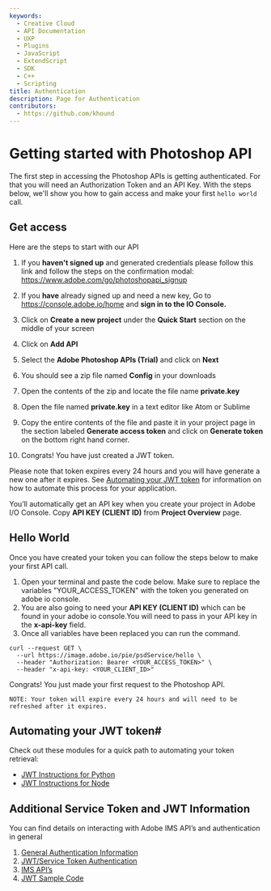 ```yaml
---
keywords:
  - Creative Cloud
  - API Documentation
  - UXP
  - Plugins
  - JavaScript
  - ExtendScript
  - SDK
  - C++
  - Scripting
title: Authentication
description: Page for Authentication
contributors:
  - https://github.com/khound
---
```

# Getting started with Photoshop API

The first step in accessing the Photoshop APIs is getting authenticated. For that you will need an Authorization Token and an API Key. With the steps below, we'll show you how to gain access and make your first `hello world` call.

## Get access
Here are the steps to start with our API

1. If you **haven't signed up** and generated credentials please follow this link and follow the steps on the confirmation modal: https://www.adobe.com/go/photoshopapi_signup

1. If you **have** already signed up and need a new key, Go to https://console.adobe.io/home and **sign in to the IO Console.**
1. Click on **Create a new project** under the **Quick Start** section on the middle of your screen
1. Click on **Add API**
1. Select the **Adobe Photoshop APIs (Trial)** and click on **Next**
1. You should see a zip file named **Config** in your downloads
1. Open the contents of the zip and locate the file name **private.key**
1. Open the file named **private.key** in a text editor like Atom or Sublime
1. Copy the entire contents of the file and paste it in your project page in the section labeled **Generate access token** and click on **Generate token** on the bottom right hand corner.
1. Congrats! You have just created a JWT token.

Please note that token expires every 24 hours and you will have generate a new one after it expires. See [Automating your JWT token](/authentication/#automating-your-jwt-token) for information on how to automate this process for your application.

You’ll automatically get an API key when you create your project in Adobe I/O Console. Copy **API KEY (CLIENT ID)** from **Project Overview** page.

## Hello World

Once you have created your token you can follow the steps below to make your first API call.

1. Open your terminal and paste the code below. Make sure to replace the variables "YOUR_ACCESS_TOKEN"  with the token you generated on adobe io console.
1. You are also going to need your  **API KEY (CLIENT ID)** which can be found in your adobe io console.You will need to pass in your API key in the **x-api-key** field.
1. Once all variables have been replaced you can run the command.

``` shell
curl --request GET \
  --url https://image.adobe.io/pie/psdService/hello \
  --header "Authorization: Bearer <YOUR_ACCESS_TOKEN>" \
  --header "x-api-key: <YOUR_CLIENT_ID>"
  ```
Congrats! You just made your first request to the Photoshop API.

`NOTE: Your token will expire every 24 hours and will need to be refreshed after it expires.`

## Automating your JWT token#

Check out these modules for a quick path to automating your token retrieval:

- [JWT Instructions for Python](https://www.datanalyst.info/python/adobe-io-user-management/adobe-io-jwt-authentication-with-python/)
- [JWT Instructions for Node](https://www.npmjs.com/package/@adobe/jwt-auth)

## Additional Service Token and JWT Information

You can find details on interacting with Adobe IMS API’s and authentication in general
1. [General Authentication Information](https://www.adobe.io/authentication/auth-methods.html#!AdobeDocs/adobeio-auth/master/AuthenticationOverview/AuthenticationGuide.md)
2. [JWT/Service Token Authentication](https://www.adobe.io/authentication/auth-methods.html#!AdobeDocs/adobeio-auth/master/JWT/JWT.md)
3. [IMS API’s](https://www.adobe.io/authentication/auth-methods.html#!AdobeDocs/adobeio-auth/master/Resources/IMS.md)
4. [JWT Sample Code](https://github.com/AdobeDocs/cis-photoshop-api-docs/tree/main/sample-code/jwt-sample-app)
